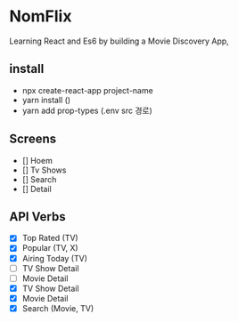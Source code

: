 # NomFlix

Learning React and Es6 by building a Movie Discovery App,

## install
- npx create-react-app project-name
- yarn install ()
- yarn add prop-types (.env src 경로)

## Screens 

- [] Hoem
- [] Tv Shows
- [] Search
- [] Detail

## API Verbs

- [x] Top Rated (TV)
- [x] Popular (TV, X)
- [x] Airing Today (TV)
- [ ] TV Show Detail
- [ ] Movie Detail
- [x] TV Show Detail
- [x] Movie Detail
- [x] Search (Movie, TV)